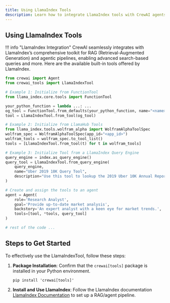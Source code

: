 ```yaml
---
title: Using LlamaIndex Tools
description: Learn how to integrate LlamaIndex tools with CrewAI agents to enhance search-based queries and more.
---
```


## Using LlamaIndex Tools

!!! info "LlamaIndex Integration"
    CrewAI seamlessly integrates with LlamaIndex’s comprehensive toolkit for RAG (Retrieval-Augmented Generation) and agentic pipelines, enabling advanced search-based queries and more. Here are the available built-in tools offered by LlamaIndex.

```python
from crewai import Agent
from crewai_tools import LlamaIndexTool

# Example 1: Initialize from FunctionTool
from llama_index.core.tools import FunctionTool

your_python_function = lambda ...: ...
og_tool = FunctionTool.from_defaults(your_python_function, name="<name>", description='<description>')
tool = LlamaIndexTool.from_tool(og_tool)

# Example 2: Initialize from LlamaHub Tools
from llama_index.tools.wolfram_alpha import WolframAlphaToolSpec
wolfram_spec = WolframAlphaToolSpec(app_id="<app_id>")
wolfram_tools = wolfram_spec.to_tool_list()
tools = [LlamaIndexTool.from_tool(t) for t in wolfram_tools]

# Example 3: Initialize Tool from a LlamaIndex Query Engine
query_engine = index.as_query_engine()
query_tool = LlamaIndexTool.from_query_engine(
    query_engine,
    name="Uber 2019 10K Query Tool",
    description="Use this tool to lookup the 2019 Uber 10K Annual Report"
)

# Create and assign the tools to an agent
agent = Agent(
    role='Research Analyst',
    goal='Provide up-to-date market analysis',
    backstory='An expert analyst with a keen eye for market trends.',
    tools=[tool, *tools, query_tool]
)

# rest of the code ...
```

## Steps to Get Started

To effectively use the LlamaIndexTool, follow these steps:

1. **Package Installation**: Confirm that the `crewai[tools]` package is installed in your Python environment.

    ```shell
    pip install 'crewai[tools]'
    ```

2. **Install and Use LlamaIndex**: Follow the LlamaIndex documentation [LlamaIndex Documentation](https://docs.llamaindex.ai/) to set up a RAG/agent pipeline.